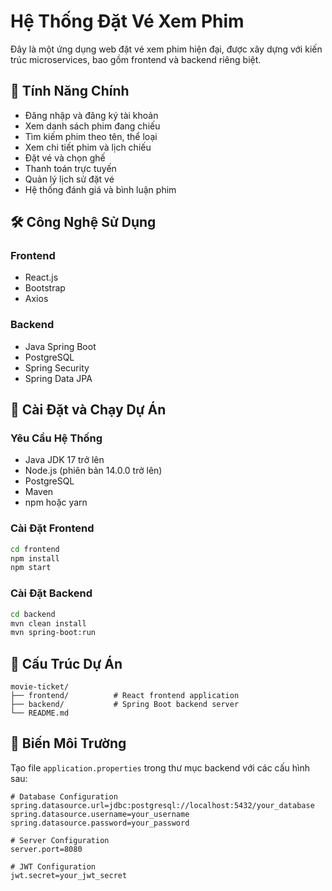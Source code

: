 # Hệ Thống Đặt Vé Xem Phim

Đây là một ứng dụng web đặt vé xem phim hiện đại, được xây dựng với kiến trúc microservices, bao gồm frontend và backend riêng biệt.

## 🎯 Tính Năng Chính

- Đăng nhập và đăng ký tài khoản
- Xem danh sách phim đang chiếu
- Tìm kiếm phim theo tên, thể loại
- Xem chi tiết phim và lịch chiếu
- Đặt vé và chọn ghế
- Thanh toán trực tuyến
- Quản lý lịch sử đặt vé
- Hệ thống đánh giá và bình luận phim

## 🛠 Công Nghệ Sử Dụng

### Frontend

- React.js
- Bootstrap
- Axios

### Backend

- Java Spring Boot
- PostgreSQL
- Spring Security
- Spring Data JPA

## 🚀 Cài Đặt và Chạy Dự Án

### Yêu Cầu Hệ Thống

- Java JDK 17 trở lên
- Node.js (phiên bản 14.0.0 trở lên)
- PostgreSQL
- Maven
- npm hoặc yarn

### Cài Đặt Frontend

```bash
cd frontend
npm install
npm start
```

### Cài Đặt Backend

```bash
cd backend
mvn clean install
mvn spring-boot:run
```

## 📁 Cấu Trúc Dự Án

```
movie-ticket/
├── frontend/          # React frontend application
├── backend/           # Spring Boot backend server
└── README.md
```

## 🔐 Biến Môi Trường

Tạo file `application.properties` trong thư mục backend với các cấu hình sau:

```properties
# Database Configuration
spring.datasource.url=jdbc:postgresql://localhost:5432/your_database
spring.datasource.username=your_username
spring.datasource.password=your_password

# Server Configuration
server.port=8080

# JWT Configuration
jwt.secret=your_jwt_secret
```
